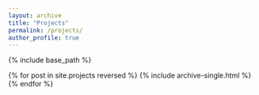 ```yaml
---
layout: archive
title: "Projects"
permalink: /projects/
author_profile: true
---
```

{% include base_path %}

{% for post in site.projects reversed %}
  {% include archive-single.html %}
{% endfor %}